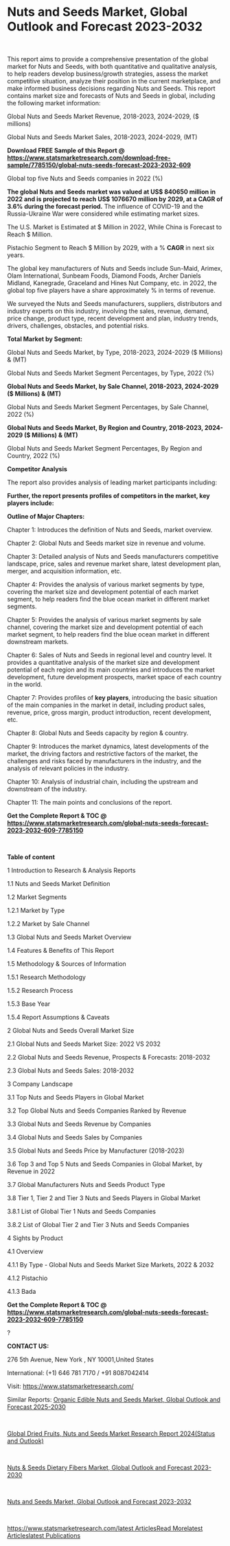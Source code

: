 <h1>Nuts and Seeds Market, Global Outlook and Forecast 2023-2032</h1><br/><p>This report aims to provide a comprehensive presentation of the global market for Nuts and Seeds, with both quantitative and qualitative analysis, to help readers develop business/growth strategies, assess the market competitive situation, analyze their position in the current marketplace, and make informed business decisions regarding Nuts and Seeds. This report contains market size and forecasts of Nuts and Seeds in global, including the following market information:</p>
 
 
 
 <p>Global Nuts and Seeds Market Revenue, 2018-2023, 2024-2029, ($ millions)</p>
 
 
 
 <p>Global Nuts and Seeds Market Sales, 2018-2023, 2024-2029, (MT)</p>
 
 
 
 <p><strong>Download FREE Sample of this Report @ <a href="https://www.statsmarketresearch.com/download-free-sample/7785150/global-nuts-seeds-forecast-2023-2032-609">https://www.statsmarketresearch.com/download-free-sample/7785150/global-nuts-seeds-forecast-2023-2032-609</a></strong></p>
 
 
 
 <p>Global top five Nuts and Seeds companies in 2022 (%)</p>
 
 
 
 <p><strong>The global Nuts and Seeds market was valued at US$ 840650 million in 2022 and is projected to reach US$ 1076670 million by 2029, at a <strong>CAGR</strong> of 3.6% during the forecast period.</strong> The influence of COVID-19 and the Russia-Ukraine War were considered while estimating market sizes.</p>
 
 
 
 <p>The U.S. Market is Estimated at $ Million in 2022, While China is Forecast to Reach $ Million.</p>
 
 
 
 <p>Pistachio Segment to Reach $ Million by 2029, with a % <strong>CAGR</strong> in next six years.</p>
 
 
 
 <p>The global key manufacturers of Nuts and Seeds include Sun-Maid, Arimex, Olam International, Sunbeam Foods, Diamond Foods, Archer Daniels Midland, Kanegrade, Graceland and Hines Nut Company, etc. in 2022, the global top five players have a share approximately % in terms of revenue.</p>
 
 
 
 <p>We surveyed the Nuts and Seeds manufacturers, suppliers, distributors and industry experts on this industry, involving the sales, revenue, demand, price change, product type, recent development and plan, industry trends, drivers, challenges, obstacles, and potential risks.</p>
 
 
 
 <p><strong>Total Market by Segment:</strong></p>
 
 
 
 <p>Global Nuts and Seeds Market, by Type, 2018-2023, 2024-2029 ($ Millions) & (MT)</p>
 
 
 
 <p>Global Nuts and Seeds Market Segment Percentages, by Type, 2022 (%)</p>
 
 
 
 <p><strong>Global Nuts and Seeds Market, by Sale Channel, 2018-2023, 2024-2029 ($ Millions) & (MT)</strong></p>
 
 
 
 <p>Global Nuts and Seeds Market Segment Percentages, by Sale Channel, 2022 (%)</p>
 
 
 
 <p><strong>Global Nuts and Seeds Market, By Region and Country, 2018-2023, 2024-2029 ($ Millions) & (MT)</strong></p>
 
 
 
 <p>Global Nuts and Seeds Market Segment Percentages, By Region and Country, 2022 (%)</p>
 
 
 
 <p><strong>Competitor Analysis</strong></p>
 
 
 
 <p>The report also provides analysis of leading market participants including:</p>
 
 
 
 <p><strong>Further, the report presents profiles of competitors in the market, <strong>key players</strong> include:</strong></p>
 
 
 
 <p><strong>Outline of Major Chapters:</strong></p>
 
 
 
 <p>Chapter 1: Introduces the definition of Nuts and Seeds, market overview.</p>
 
 
 
 <p>Chapter 2: Global Nuts and Seeds market size in revenue and volume.</p>
 
 
 
 <p>Chapter 3: Detailed analysis of Nuts and Seeds manufacturers competitive landscape, price, sales and revenue market share, latest development plan, merger, and acquisition information, etc.</p>
 
 
 
 <p>Chapter 4: Provides the analysis of various market segments by type, covering the market size and development potential of each market segment, to help readers find the blue ocean market in different market segments.</p>
 
 
 
 <p>Chapter 5: Provides the analysis of various market segments by sale channel, covering the market size and development potential of each market segment, to help readers find the blue ocean market in different downstream markets.</p>
 
 
 
 <p>Chapter 6: Sales of Nuts and Seeds in regional level and country level. It provides a quantitative analysis of the market size and development potential of each region and its main countries and introduces the market development, future development prospects, market space of each country in the world.</p>
 
 
 
 <p>Chapter 7: Provides profiles of <strong>key players</strong>, introducing the basic situation of the main companies in the market in detail, including product sales, revenue, price, gross margin, product introduction, recent development, etc.</p>
 
 
 
 <p>Chapter 8: Global Nuts and Seeds capacity by region & country.</p>
 
 
 
 <p>Chapter 9: Introduces the market dynamics, latest developments of the market, the driving factors and restrictive factors of the market, the challenges and risks faced by manufacturers in the industry, and the analysis of relevant policies in the industry.</p>
 
 
 
 <p>Chapter 10: Analysis of industrial chain, including the upstream and downstream of the industry.</p>
 
 
 
 <p>Chapter 11: The main points and conclusions of the report.</p>
 
 
 
 <div><b>Get the Complete Report & TOC @ <a href="https://www.statsmarketresearch.com/global-nuts-seeds-forecast-2023-2032-609-7785150">https://www.statsmarketresearch.com/global-nuts-seeds-forecast-2023-2032-609-7785150</a></b></div>
 
 
 
 <p><br />
 
 <b>Table of content</b></p>
 
 
 
 <p>1 Introduction to Research & Analysis Reports<br />
 
 1.1 Nuts and Seeds Market Definition<br />
 
 1.2 Market Segments<br />
 
 1.2.1 Market by Type<br />
 
 1.2.2 Market by Sale Channel<br />
 
 1.3 Global Nuts and Seeds Market Overview<br />
 
 1.4 Features & Benefits of This Report<br />
 
 1.5 Methodology & Sources of Information<br />
 
 1.5.1 Research Methodology<br />
 
 1.5.2 Research Process<br />
 
 1.5.3 Base Year<br />
 
 1.5.4 Report Assumptions & Caveats<br />
 
 2 Global Nuts and Seeds Overall Market Size<br />
 
 2.1 Global Nuts and Seeds Market Size: 2022 VS 2032<br />
 
 2.2 Global Nuts and Seeds Revenue, Prospects & Forecasts: 2018-2032<br />
 
 2.3 Global Nuts and Seeds Sales: 2018-2032<br />
 
 3 Company Landscape<br />
 
 3.1 Top Nuts and Seeds Players in Global Market<br />
 
 3.2 Top Global Nuts and Seeds Companies Ranked by Revenue<br />
 
 3.3 Global Nuts and Seeds Revenue by Companies<br />
 
 3.4 Global Nuts and Seeds Sales by Companies<br />
 
 3.5 Global Nuts and Seeds Price by Manufacturer (2018-2023)<br />
 
 3.6 Top 3 and Top 5 Nuts and Seeds Companies in Global Market, by Revenue in 2022<br />
 
 3.7 Global Manufacturers Nuts and Seeds Product Type<br />
 
 3.8 Tier 1, Tier 2 and Tier 3 Nuts and Seeds Players in Global Market<br />
 
 3.8.1 List of Global Tier 1 Nuts and Seeds Companies<br />
 
 3.8.2 List of Global Tier 2 and Tier 3 Nuts and Seeds Companies<br />
 
 4 Sights by Product<br />
 
 4.1 Overview<br />
 
 4.1.1 By Type - Global Nuts and Seeds Market Size Markets, 2022 & 2032<br />
 
 4.1.2 Pistachio<br />
 
 4.1.3 Bada</p>
 
 
 
 <div><b>Get the Complete Report & TOC @ <a href="https://www.statsmarketresearch.com/global-nuts-seeds-forecast-2023-2032-609-7785150">https://www.statsmarketresearch.com/global-nuts-seeds-forecast-2023-2032-609-7785150</a></b></div>
 
 
 
 <p>? </p>
 
 
 
 <p><b>CONTACT US:</b><br />
 
 276 5th Avenue, New York , NY 10001,United States<br />
 
 International: (+1) 646 781 7170 / +91 8087042414<br />
 
 Visit: <a href="https://www.statsmarketresearch.com/">https://www.statsmarketresearch.com/</a><br />
 
 Similar Reports: <a href="https://www.statsmarketresearch.com/global-nuts-seeds-forecast-2023-2032-609-7785150">Organic Edible Nuts and Seeds Market, Global Outlook and Forecast 2025-2030</a><br />
 
 <br />
 
 <a href="https://www.statsmarketresearch.com/global-nuts-seeds-forecast-2023-2032-609-7785150">Global Dried Fruits, Nuts and Seeds Market Research Report 2024(Status and Outlook)</a><br />
 
 <br />
 
 <a href="https://www.statsmarketresearch.com/global-nuts-seeds-forecast-2023-2032-609-7785150">Nuts & Seeds Dietary Fibers Market, Global Outlook and Forecast 2023-2030</a><br />
 
 <br />
 
 <a href="https://www.statsmarketresearch.com/global-nuts-seeds-forecast-2023-2032-609-7785150">Nuts and Seeds Market, Global Outlook and Forecast 2023-2032</a><br />
 
 <br />
 
 <a href="https://gyeongbokgung.com">https://www.statsmarketresearch.com/</a><a href="https://hallyeomaritime.com">latest Articles</a><a href="https://jingwansa.com">Read More</a><a href="https://nguoiviet.jp/">latest Articles</a><a href="https://www.intelmarketresearch.com/">latest Publications</a></p>